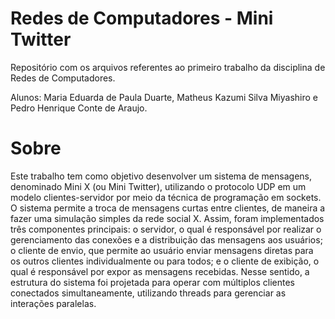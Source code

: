 # Redes de Computadores - Mini Twitter
Repositório com os arquivos referentes ao primeiro trabalho da disciplina de Redes de Computadores.

Alunos: Maria Eduarda de Paula Duarte, Matheus Kazumi Silva Miyashiro e Pedro Henrique Conte de Araujo.

# Sobre
Este trabalho tem como objetivo desenvolver um sistema de mensagens, denominado Mini X (ou Mini Twitter), utilizando o protocolo UDP em um modelo clientes-servidor por meio da técnica de programação em sockets. O sistema permite a troca de mensagens curtas entre clientes, de maneira a fazer uma simulação simples da rede social X. Assim, foram implementados três componentes principais: o servidor, o qual é responsável por realizar o gerenciamento das conexões e a distribuição das mensagens aos usuários; o cliente de envio, que permite ao usuário enviar mensagens diretas para os outros clientes individualmente ou para todos; e o cliente de exibição, o qual é responsável por expor as mensagens recebidas. Nesse sentido, a estrutura do sistema foi projetada para operar com múltiplos clientes conectados simultaneamente, utilizando threads para gerenciar as interações paralelas.




